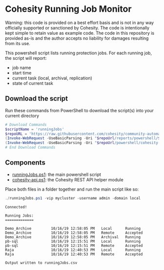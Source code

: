 # Cohesity Running Job Monitor

Warning: this code is provided on a best effort basis and is not in any way officially supported or sanctioned by Cohesity. The code is intentionally kept simple to retain value as example code. The code in this repository is provided as-is and the author accepts no liability for damages resulting from its use.

This powershell script lists running protection jobs. For each running job, the script will report:

* job name
* start time
* current task (local, archival, replication)
* state of current task

## Download the script

Run these commands from PowerShell to download the script(s) into your current directory

```powershell
# Download Commands
$scriptName = 'runningJobs'
$repoURL = 'https://raw.githubusercontent.com/cohesity/community-automation-samples/main'
(Invoke-WebRequest -UseBasicParsing -Uri "$repoUrl/reports/powershell/$scriptName/$scriptName.ps1").content | Out-File "$scriptName.ps1"; (Get-Content "$scriptName.ps1") | Set-Content "$scriptName.ps1"
(Invoke-WebRequest -UseBasicParsing -Uri "$repoUrl/powershell/cohesity-api/cohesity-api.ps1").content | Out-File cohesity-api.ps1; (Get-Content cohesity-api.ps1) | Set-Content cohesity-api.ps1
# End Download Commands
```

## Components

* [runningJobs.ps1](https://raw.githubusercontent.com/cohesity/community-automation-samples/main/reports/powershell/runningJobs/runningJobs.ps1): the main powershell script
* [cohesity-api.ps1](https://raw.githubusercontent.com/cohesity/community-automation-samples/main/powershell/cohesity-api/cohesity-api.ps1): the Cohesity REST API helper module

Place both files in a folder together and run the main script like so:

```powershell
./runningJobs.ps1 -vip mycluster -username admin -domain local
```

```text
Connected!

Running Jobs:
=============

Demo_Archive         10/16/19 12:58:05 PM   Local      Running
Demo_Archive         10/16/19 12:58:05 PM   Remote     Accepted
Demo_Archive         10/16/19 12:58:05 PM   Archival   Running
pb-sql               10/16/19 12:15:51 PM   Local      Running
pb-sql               10/16/19 12:15:51 PM   Remote     Accepted
Raja                 10/16/19 12:40:53 PM   Local      Running
Raja                 10/16/19 12:40:53 PM   Remote     Accepted

Output written to runningJobs.csv
```
